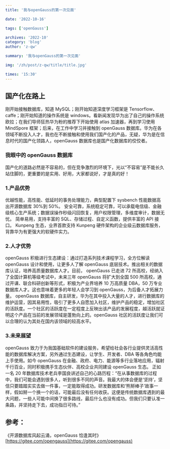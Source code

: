 ```yaml
---
title: '我与openGauss的第一次见面'

date: '2022-10-16'

tags: ['openGauss']

archives: '2022-10'
category: 'blog'
author: 'z-qw'

summary: '我与openGauss的第一次见面'

img: '/zh/post/z-qw/title/title.jpg'

times: '15:30'
---
```


## 国产化在路上

刚开始接触数据库，知道 MySQL；刚开始知道深度学习框架是 Tensorflow、caffe；刚开始知道的操作系统是 windows。看新闻发现华为出了自己的操作系统欧拉；在我们导师狂热华为粉的推荐下开始使用 atlas 加速器，再到学习使用 MindSpore 框架；后来，在工作中学习并接触到 openGauss 数据库。华为在各领域不断投入人才，我也在不断接触和使用我们国产化的产品，无疑，华为是在信息时代的国产化领路人，openGauss 数据库也是国产化数据库的佼佼者。

### 我眼中的 openGauss 数据库

国产化的道路必然是不容易的，但在竞争激烈的环境下，光以“不容易”是不能长久站住脚的，更重要的是实用、好用，大家都说好，才是真的好！

### 1.产品优势

优越性能，高性能、低延时的事务处理能力，典型配置下 sysbench 性能数据高出开源数据库 30%到 50%。 安全可靠，系统稳定可靠，可以承载电信级、金融级核心生产系统；数据误操作秒级闪回恢复，用户权限管理，多维度审计，数据无忧。 简单易用，支持丰富的 SQL、存储过程、自定义函数，提供丰富的 API 接口。 Kunpeng 生态，业界首款支持 Kunpeng 硬件架构的企业级云数据库服务，背靠华为有更强大的软硬件实力。

### 2.人才优势

openGauss 积极进行生态建设：通过打造系列技术课程学习，全方位解读 openGauss 设计和使用，让更多人了解 openGauss 底层技术。推出相关的数据库认证，培养高质量数据库人才。目前， openGauss 已走进 72 所高校，经纳入了全国计算机等级考试中，未来三年 openGauss 将扩大到全国 500 所高校，通过开课、联合科研创新等形式，积极为产业界培养 10 万高质量 DBA，50 万专业数据库人才。这也意味着更多的年轻人会学习到 openGauss，为后备人才拓展力量。 openGauss 数据库，自主研发，华为在其中投入大量的人才，进行数据库的维护运营，因其易用性，吸引了更多人自愿加入社区，维护产品的稳定，增加社区的活跃度。一个社区的活跃度在一定程度上反映出该产品的发展程度，越活跃就证明这个产品在当前的发展领域是蓬勃向上的。openGauss 社区的活跃度让我们可以合理的认为其处在国内该领域的较高水平。

### 3.未来展望

openGauss 致力于为我国基础软件的建设服务，希望给社会各行业提供灵活高性能的数据库解决方案，另外通过生态建设，让学生、开发者、DBA 等各角色均能上手使用。如今 openGauss 在金融、政府、电力、能源等多行业落地应用，辐射千行百业，同时积极携手生态伙伴、高校企业共同建设 openGauss 生态。 正如一名 20 年数据库技术老兵李国良讲述自己的心路历程：“在从事数据库的过程中，我们可能会遇到很多人，听到很多不同的声音。我最大的体会便是‘坚持’，坚信只要踏踏实实去做一件事，一定能取得成功。研发数据库和‘熊掰棒子’故事一样，假如掰一个换一个的话，可能最后没有任何收获。这便是传统数据库遇到的最大问题，一些人可能中间换了很多路线，最后什么也没有成功。但我们只要认准一条路，并坚持走下去，成功指日可待。”

## 参考：

《开源数据库风起云涌，openGauss 恰逢其时》 [https://gitee.com/opengauss](https://gitee.com/opengauss)
